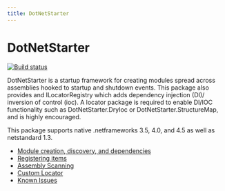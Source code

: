 ```yaml
---
title: DotNetStarter 
---
```

# DotNetStarter

[![Build status](https://ci.appveyor.com/api/projects/status/a907wfniy73sk5de?svg=true)](https://ci.appveyor.com/project/bmcdavid/dotnetstarter)

DotNetStarter is a startup framework for creating modules spread across assemblies hooked to startup and shutdown events. This package also provides and ILocatorRegistry which adds dependency injection (DI)/ inversion of control (ioc). A locator package is required to enable DI/IOC functionality such as DotNetStarter.DryIoc or DotNetStarter.StructureMap, and is highly encouraged. 

This package supports native .netframeworks 3.5, 4.0, and 4.5 as well as netstandard 1.3.

* [Module creation, discovery, and dependencies](./modules.html)
* [Registering items](./register.html)
* [Assembly Scanning](./scanning.html)
* [Custom Locator](./custom-locator.html)
* [Known Issues](./known-issues.html)
